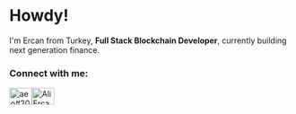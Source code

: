 # Howdy!

I'm Ercan from Turkey, <b>Full Stack Blockchain Developer</b>, currently building next generation finance.

<h3 align="left">Connect with me:</h3>
<p align="left">
<a href="https://discord.gg/aeo#2027" target="blank"><img align="center" src="https://raw.githubusercontent.com/rahuldkjain/github-profile-readme-generator/master/src/images/icons/Social/discord.svg" alt="aeo#2027" height="30" width="40" /></a><a href="https://www.linkedin.com/in/AliErcanOzgokce/?locale=en_US" target="blank"><img align="center" src="https://raw.githubusercontent.com/rahuldkjain/github-profile-readme-generator/master/src/images/icons/Social/linked-in-alt.svg" alt="Ali Ercan Ozgokce" height="30" width="40" /></a><a href="https://medium.com/@aliercanozgokce" target="blank"></a>
</p>


